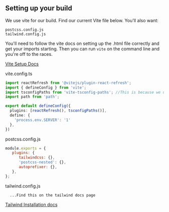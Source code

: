 ## Setting up your build

We use vite for our build.  Find our current Vite file below.
You'll also want:
```
postcss.config.js
tailwind.config.js
```

You'll need to follow the vite docs on setting up the .html file correctly and get your imports starting.
Then you can run `vite` on the command line and you're off to the races.

[Vite Setup Docs](https://vitejs.dev/guide/#scaffolding-your-first-vite-project)

vite.config.ts
```ts
import reactRefresh from '@vitejs/plugin-react-refresh';
import { defineConfig } from 'vite';
import tsconfigPaths from 'vite-tsconfig-paths'; //This is because we use absolute import paths
import path from 'path';

export default defineConfig({
  plugins: [reactRefresh(), tsconfigPaths()],  
  define: {
    'process.env.SERVER': '1'
  },  
})
```

postcss.config.js
```js
module.exports = {
   plugins: {
      tailwindcss: {},
      'postcss-nested': {},
      autoprefixer: {},
   },
};
```

tailwind.config.js
```
  ...Find this on the tailwind docs page
```
[Tailwind Installation docs](https://tailwindcss.com/docs/installation)